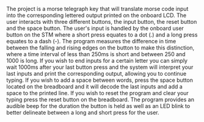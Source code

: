 The project is a morse telegraph key that will translate morse code input into the corresponding lettered output printed on the onboard LCD. The user interacts with three different buttons, the input button, the reset button and the space button. The user's input is handled by the onboard user button on the STM where a short press equates to a dot (.) and a long press equates to a dash (-). The program measures the difference in time between the falling and rising edges on the button to make this distinction, where a time interval of less than 250ms is short and between 250 and 1000 is long. If you wish to end inputs for a certain letter you can simply wait 1000ms after your last button press and the system will interpret your last inputs and print the corresponding output, allowing you to continue typing. If you wish to add a space between words, press the space button located on the breadboard and it will decode the last inputs and add a space to the printed line. If you wish to reset the program and clear your typing press the reset button on the breadboard. The program provides an audible beep for the duration the button is held as well as an LED blink to better delineate between a long and short press for the user.
